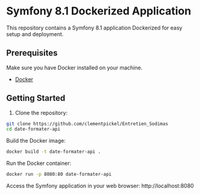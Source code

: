 # Symfony 8.1 Dockerized Application

This repository contains a Symfony 8.1 application Dockerized for easy setup and deployment.

## Prerequisites

Make sure you have Docker installed on your machine.

- [Docker](https://www.docker.com/get-started)

## Getting Started

1. Clone the repository:

```bash
git clone https://github.com/clementpickel/Entretien_Sodimas
cd date-formater-api
```

Build the Docker image:
```bash
docker build -t date-formater-api .
```
Run the Docker container:
```bash
docker run -p 8080:80 date-formater-api
```
Access the Symfony application in your web browser:
http://localhost:8080